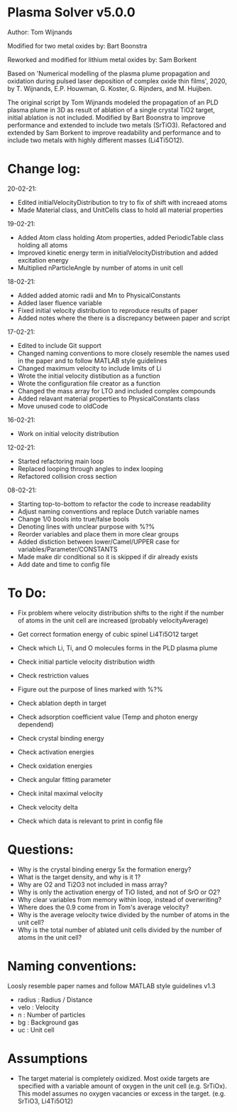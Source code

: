 # Plasma Solver v5.0.0
Author: Tom Wijnands

Modified for two metal oxides by: Bart Boonstra

Reworked and modified for lithium metal oxides by: Sam Borkent

Based on 'Numerical modelling of the plasma plume propagation and oxidation
during pulsed laser deposition of complex oxide thin films', 2020, by
T. Wijnands, E.P. Houwman, G. Koster, G. Rijnders, and M. Huijben.

The original script by Tom Wijnands modeled the propagation of an PLD
plasma plume in 3D as result of ablation of a single crystal TiO2 target,
initial ablation is not included. Modified by Bart Boonstra to improve
performance and extended to include two metals (SrTiO3). Refactored and
extended by Sam Borkent to improve readability and performance and to
include two metals with highly different masses (Li4Ti5O12).

# Change log:

20-02-21:
* Edited initialVelocityDistribution to try to fix of shift with increaed
    atoms
* Made Material class, and UnitCells class to hold all material properties

19-02-21:
* Added Atom class holding Atom properties, added PeriodicTable class
    holding all atoms
* Improved kinetic energy term in initialVelocityDistribution and added
    excitation energy
* Multiplied nParticleAngle by number of atoms in unit cell

18-02-21:
* Added added atomic radii and Mn to PhysicalConstants
* Added laser fluence variable
* Fixed initial velocity distribution to reproduce results of paper
* Added notes where the there is a discrepancy between paper and script

17-02-21:
* Edited to include Git support
* Changed naming conventions to more closely resemble the names used in
  the paper and to follow MATLAB style guidelines
* Changed maximum velocity to include limits of Li
* Wrote the initial velocity distibution as a function
* Wrote the configuration file creator as a function
* Changed the mass array for LTO and included complex compounds
* Added relavant material properties to PhysicalConstants class
* Move unused code to oldCode

16-02-21:
* Work on initial velocity distribution

12-02-21:
* Started refactoring main loop
* Replaced looping through angles to index looping
* Refactored collision cross section

08-02-21:
* Starting top-to-bottom to refactor the code to increase readability
* Adjust naming conventions and replace Dutch variable names
* Change 1/0 bools into true/false bools
* Denoting lines with unclear purpose with %?%
* Reorder variables and place them in more clear groups
* Added distiction between lower/Camel/UPPER case for
  variables/Parameter/CONSTANTS
* Made make dir conditional so it is skipped if dir already exists
* Add date and time to config file

# To Do:
* Fix problem where velocity distribution shifts to the right if the number
    of atoms in the unit cell are increased (probably velocityAverage)
* Get correct formation energy of cubic spinel Li4Ti5O12 target
* Check which Li, Ti, and O molecules forms in the PLD plasma plume

* Check initial particle velocity distribution width
* Check restriction values
* Figure out the purpose of lines marked with %?%
* Check ablation depth in target
* Check adsorption coefficient value (Temp and photon energy dependend)
* Check crystal binding energy
* Check activation energies
* Check oxidation energies
* Check angular fitting parameter
* Check inital maximal velocity
* Check velocity delta
* Check which data is relevant to print in config file

# Questions:
* Why is the crystal binding energy 5x the formation energy?
* What is the target density, and why is it 1?
* Why are O2 and Ti2O3 not included in mass array?
* Why is only the activation energy of TiO listed, and not of SrO or
  O2?
* Why clear variables from memory within loop, instead of overwriting?
* Where does the 0.9 come from in Tom's average velocity?
* Why is the average velocity twice divided by the number of atoms in
  the unit cell?
* Why is the total number of ablated unit cells divided by the number of
    atoms in the unit cell?

# Naming conventions:
Loosly resemble paper names and follow MATLAB style guidelines v1.3

* radius    : Radius / Distance
* velo      : Velocity
* n         : Number of particles
* bg        : Background gas
* uc        : Unit cell

# Assumptions
* The target material is completely oxidized. Most oxide targets are 
    specified with a variable amount of oxygen in the unit cell (e.g.
    SrTiOx). This model assumes no oxygen vacancies or excess in the
    target. (e.g. SrTiO3, Li4Ti5O12)
